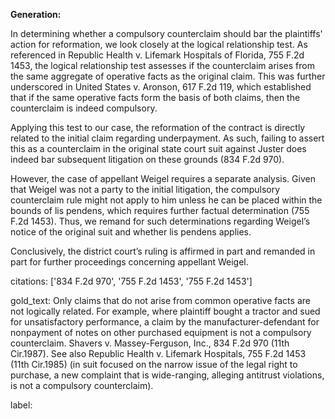 **Generation:**

In determining whether a compulsory counterclaim should bar the plaintiffs' action for reformation, we look closely at the logical relationship test. As referenced in Republic Health v. Lifemark Hospitals of Florida, 755 F.2d 1453, the logical relationship test assesses if the counterclaim arises from the same aggregate of operative facts as the original claim. This was further underscored in United States v. Aronson, 617 F.2d 119, which established that if the same operative facts form the basis of both claims, then the counterclaim is indeed compulsory.

Applying this test to our case, the reformation of the contract is directly related to the initial claim regarding underpayment. As such, failing to assert this as a counterclaim in the original state court suit against Juster does indeed bar subsequent litigation on these grounds (834 F.2d 970). 

However, the case of appellant Weigel requires a separate analysis. Given that Weigel was not a party to the initial litigation, the compulsory counterclaim rule might not apply to him unless he can be placed within the bounds of lis pendens, which requires further factual determination (755 F.2d 1453). Thus, we remand for such determinations regarding Weigel’s notice of the original suit and whether lis pendens applies.

Conclusively, the district court’s ruling is affirmed in part and remanded in part for further proceedings concerning appellant Weigel.

citations: ['834 F.2d 970', '755 F.2d 1453', '755 F.2d 1453']

gold_text: Only claims that do not arise from common operative facts are not logically related. For example, where plaintiff bought a tractor and sued for unsatisfactory performance, a claim by the manufacturer-defendant for nonpayment of notes on other purchased equipment is not a compulsory counterclaim. Shavers v. Massey-Ferguson, Inc., 834 F.2d 970 (11th Cir.1987). See also Republic Health v. Lifemark Hospitals, 755 F.2d 1453 (11th Cir.1985) (in suit focused on the narrow issue of the legal right to purchase, a new complaint that is wide-ranging, alleging antitrust violations, is not a compulsory counterclaim).

label: 